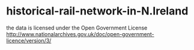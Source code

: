 # historical-rail-network-in-N.Ireland

the data is licensed under the Open Government License http://www.nationalarchives.gov.uk/doc/open-government-licence/version/3/
